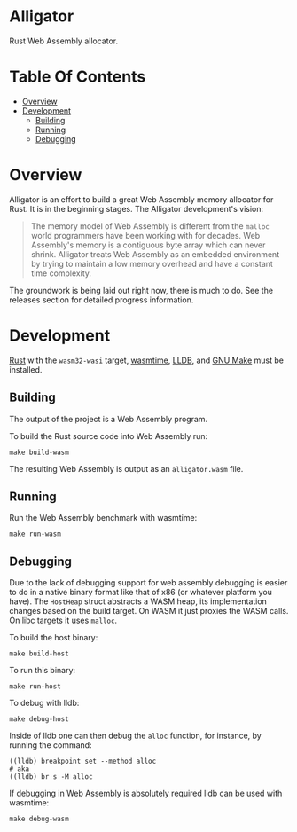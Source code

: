 # Alligator
Rust Web Assembly allocator.

# Table Of Contents
- [Overview](#overview)
- [Development](#development)
  - [Building](#building)
  - [Running](#running)
  - [Debugging](#debugging)

# Overview
Alligator is an effort to build a great Web Assembly
memory allocator for Rust. It is in the beginning
stages. The Alligator development's vision:

> The memory model of Web Assembly is different
> from the `malloc` world programmers have been
> working with for decades. Web Assembly's memory is a
> contiguous byte array which can never shrink.
> Alligator treats Web Assembly as an embedded
> environment by trying to maintain a low memory
> overhead and have a constant time complexity.

The groundwork is being laid out right now, there is
much to do. See the releases section for detailed
progress information. 

# Development
[Rust](https://www.rust-lang.org/) with the `wasm32-wasi` target, [wasmtime](https://wasmtime.dev/), [LLDB](https://lldb.llvm.org/), and [GNU Make](https://www.gnu.org/software/make/)
must be installed.

## Building
The output of the project is a Web Assembly program.

To build the Rust source code into Web Assembly run:

```
make build-wasm
```

The resulting Web Assembly is output as
an `alligator.wasm` file.

## Running
Run the Web Assembly benchmark with wasmtime:

```
make run-wasm
```

## Debugging
Due to the lack of debugging support for web assembly
debugging is easier to do in a native binary format 
like that of x86 (or whatever platform you have). The
`HostHeap` struct abstracts a WASM heap, its
implementation changes based on the build target. On
WASM it just proxies the WASM calls. On libc targets
it uses `malloc`.

To build the host binary:

```
make build-host
```

To run this binary:

```
make run-host
```

To debug with lldb:

```
make debug-host
```

Inside of lldb one can then debug the `alloc`
function, for instance, by running the command:

```
((lldb) breakpoint set --method alloc
# aka
((lldb) br s -M alloc
```

If debugging in Web Assembly is absolutely required
lldb can be used with wasmtime:

```
make debug-wasm
```
